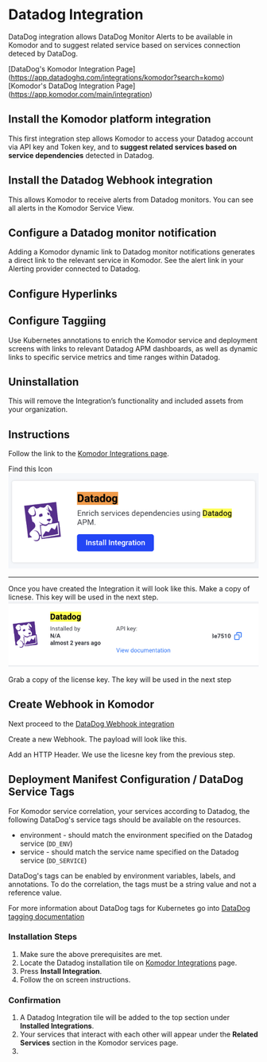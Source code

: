 # Datadog Integration


DataDog integration allows DataDog Monitor Alerts to be available in Komodor and to suggest related service based on services connection deteced by DataDog.

[DataDog's Komodor Integration Page] (https://app.datadoghq.com/integrations/komodor?search=komo)
[Komodor's DataDog  Integration Page] (https://app.komodor.com/main/integration)


## Install the Komodor platform integration
 This first integration step allows Komodor to access your Datadog account via API key and Token key, and to **suggest related services based on service dependencies** detected in Datadog.

## Install the Datadog Webhook integration
 This allows Komodor to receive alerts from Datadog monitors. You can see all alerts in the Komodor Service View.

## Configure a Datadog monitor notification
Adding a Komodor dynamic link to Datadog monitor notifications generates a direct link to the relevant service in Komodor. See the alert link in your Alerting provider connected to Datadog.

## Configure Hyperlinks 

## Configure Taggiing  


Use Kubernetes annotations to enrich the Komodor service and deployment screens with links to relevant Datadog APM dashboards, as well as dynamic links to specific service metrics and time ranges within Datadog.

## Uninstallation
This will remove the Integration’s functionality and included assets from your organization.



## Instructions

Follow the link to the [Komodor Integrations page](https://app.komodor.com/main/integration).  

Find this Icon ![Create Integration with DataDog](https://raw.githubusercontent.com/komodorio/docs/datadog-markdown-update/docs/img/DataDog-CreateIntegration.png)  

---

Once you have created the Integration it will look like this. Make a copy of licnese. This key will be used in the next step.
![Created Integration with Liocense key](https://raw.githubusercontent.com/komodorio/docs/datadog-markdown-update/docs/img/DataDog-IntegrationCreated.png)

Grab a copy of the license key. The key will be used in the next step


## Create Webhook in Komodor 

Next proceed to the [DataDog Webhook integration](https://app.datadoghq.com/integrations/webhooks?search=webhook) 

Create a new Webhook.  The payload will look like this. 

Add an HTTP Header.  We use the licesne key from the previous step.  




## Deployment Manifest Configuration / DataDog Service Tags


For Komodor service correlation, your services according to Datadog, the following DataDog's service tags should be available on the resources.

- environment - should match the environment specified on the Datadog service (`DD_ENV`)
- service - should match the service name specified on the Datadog service (`DD_SERVICE`)

DataDog's tags can be enabled by environment variables, labels, and annotations.
To do the correlation, the tags must be a string value and not a reference value.

For more information about DataDog tags for Kubernetes go into [DataDog tagging documentation](https://docs.datadoghq.com/getting_started/tagging/unified_service_tagging/?tab=kubernetes)

### Installation Steps

1. Make sure the above prerequisites are met.
1. Locate the Datadog installation tile on [Komodor Integrations](https://app.komodor.com/main/integration) page.
1. Press __Install Integration__.
1. Follow the on screen instructions.

### Confirmation

1. A Datadog Integration tile will be added to the top section under __Installed Integrations__.
1. Your services that interact with each other will appear under the __Related Services__ section in the Komodor services page.
2. 

